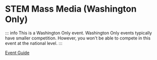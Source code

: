 # STEM Mass Media (Washington Only)

::: info
This is a Washington Only event. Washington Only events typically have smaller competition. However, you won't be able to compete in this event at the national level.
:::

[Event Guide](https://lwsd.sharepoint.com/:b:/r/sites/GR-JHS-TechnologyStudentAssociation-SCA/Shared%20Documents/23-24/Competition/Event%20Guides/Washington%20Only%20Events/STEM%20Mass%20Media.pdf)
